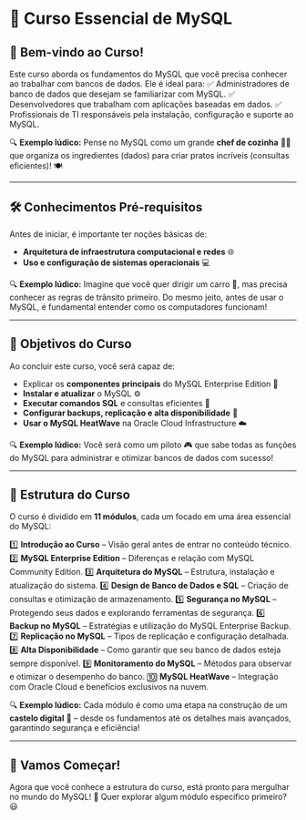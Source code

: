 # 🐬 Curso Essencial de MySQL

## 📢 Bem-vindo ao Curso!
Este curso aborda os fundamentos do MySQL que você precisa conhecer ao trabalhar com bancos de dados. Ele é ideal para:
✅ Administradores de banco de dados que desejam se familiarizar com MySQL.
✅ Desenvolvedores que trabalham com aplicações baseadas em dados.
✅ Profissionais de TI responsáveis pela instalação, configuração e suporte ao MySQL.

🔍 **Exemplo lúdico:** Pense no MySQL como um grande **chef de cozinha** 👨‍🍳 que organiza os ingredientes (dados) para criar pratos incríveis (consultas eficientes)! 🍽️

---

## 🛠️ Conhecimentos Pré-requisitos
Antes de iniciar, é importante ter noções básicas de:
- **Arquitetura de infraestrutura computacional e redes** 🌐
- **Uso e configuração de sistemas operacionais** 💻

🔍 **Exemplo lúdico:** Imagine que você quer dirigir um carro 🚗, mas precisa conhecer as regras de trânsito primeiro. Do mesmo jeito, antes de usar o MySQL, é fundamental entender como os computadores funcionam!

---

## 🎯 Objetivos do Curso
Ao concluir este curso, você será capaz de:
- Explicar os **componentes principais** do MySQL Enterprise Edition 🔎
- **Instalar e atualizar** o MySQL ⚙️
- **Executar comandos SQL** e consultas eficientes 📜
- **Configurar backups, replicação e alta disponibilidade** 🔄
- **Usar o MySQL HeatWave** na Oracle Cloud Infrastructure ☁️

🔍 **Exemplo lúdico:** Você será como um piloto 🎮 que sabe todas as funções do MySQL para administrar e otimizar bancos de dados com sucesso!

---

## 📜 Estrutura do Curso
O curso é dividido em **11 módulos**, cada um focado em uma área essencial do MySQL:

1️⃣ **Introdução ao Curso** – Visão geral antes de entrar no conteúdo técnico.
2️⃣ **MySQL Enterprise Edition** – Diferenças e relação com MySQL Community Edition.
3️⃣ **Arquitetura do MySQL** – Estrutura, instalação e atualização do sistema.
4️⃣ **Design de Banco de Dados e SQL** – Criação de consultas e otimização de armazenamento.
5️⃣ **Segurança no MySQL** – Protegendo seus dados e explorando ferramentas de segurança.
6️⃣ **Backup no MySQL** – Estratégias e utilização do MySQL Enterprise Backup.
7️⃣ **Replicação no MySQL** – Tipos de replicação e configuração detalhada.
8️⃣ **Alta Disponibilidade** – Como garantir que seu banco de dados esteja sempre disponível.
9️⃣ **Monitoramento do MySQL** – Métodos para observar e otimizar o desempenho do banco.
🔟 **MySQL HeatWave** – Integração com Oracle Cloud e benefícios exclusivos na nuvem.

🔍 **Exemplo lúdico:** Cada módulo é como uma etapa na construção de um **castelo digital** 🏰 – desde os fundamentos até os detalhes mais avançados, garantindo segurança e eficiência!

---

## 🚀 Vamos Começar!
Agora que você conhece a estrutura do curso, está pronto para mergulhar no mundo do MySQL! 🎉 Quer explorar algum módulo específico primeiro? 😃